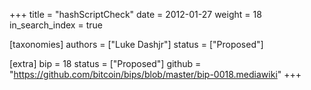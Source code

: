 +++
title = "hashScriptCheck"
date = 2012-01-27
weight = 18
in_search_index = true

[taxonomies]
authors = ["Luke Dashjr"]
status = ["Proposed"]

[extra]
bip = 18
status = ["Proposed"]
github = "https://github.com/bitcoin/bips/blob/master/bip-0018.mediawiki"
+++

